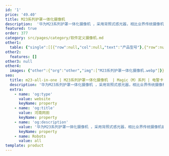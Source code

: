 ```yaml
---
id: '1'
price: '49.40'
title: M23系列护罩一体化摄像机
description:  '华为M23系列护罩一体化摄像机 ，采用背照式感光器，相比业界传统摄像机前照式感光器，增加的进光量对图像质量有明显的改善作用；内嵌偏振镜，昼夜成像清晰，内置白光LED车牌补光灯，最佳补光距离30米；电警模式，支持逆行、闯红灯、不按导向行驶等违法检测功能、超/低速检测、机占非、尾号限行、违法掉头、占用应急车道等检测卡口模式，支持司乘人员图像识别，开车打电话、不系安全带等。'
featured: true
order: 377
category: src/pages/category/软件定义摄像机.md
other1: 
  table: {"single":[[{"row":null,"col":null,"text":"产品型号"},{"row":null,"col":null,"text":"M2331-T"},{"row":null,"col":null,"text":"M2331-TG"},{"row":null,"col":null,"text":"M2391-T"},{"row":null,"col":null,"text":"M2391-TG"}],[{"row":null,"col":null,"text":"图像传感器"},{"row":null,"col":"2","text":"1/1.8”300万像素GS CMOS"},{"row":null,"col":"2","text":"1”900万像素GS CMOS"}],[{"row":null,"col":null,"text":"最大分辨率"},{"row":null,"col":"2","text":"2048(H)*1536(V)"},{"row":null,"col":"2","text":"4096(H)*2160(V)"}],[{"row":null,"col":null,"text":"低照度"},{"row":null,"col":"2","text":"彩色：0.001Lux (F1.2，AGC ON，1/30快门)"},{"row":null,"col":"2","text":"彩色：0.005Lux (F1.2，AGC ON，1/30快门)"}],[{"row":null,"col":null,"text":"镜头焦距"},{"row":null,"col":"4","text":"C接口"}],[{"row":null,"col":null,"text":"宽动态"},{"row":null,"col":"4","text":"支持"}],[{"row":null,"col":null,"text":"智能分析"},{"row":null,"col":"4","text":"支持"}],[{"row":null,"col":null,"text":"电源"},{"row":null,"col":"4","text":"AC100~240V,50/60Hz"}]]}
other2:
  features: []
other3: null
other4:
  images: {"other":{"org":"other","img":["M23系列护罩一体化摄像机.webp"]}}
seo:
  title: m23-all-in-one | M23系列护罩一体化摄像机  | Magic（M）系列 | 电警卡口摄像机 | 软件定义摄像机 | 机器视觉
  description: '华为M23系列护罩一体化摄像机 ，采用背照式感光器，相比业界传统摄像机前照式感光器，增加的进光量对图像质量有明显的改善作用；内嵌偏振镜，昼夜成像清晰，内置白光LED车牌补光灯，最佳补光距离30米；电警模式，支持逆行、闯红灯、不按导向行驶等违法检测功能、超/低速检测、机占非、尾号限行、违法掉头、占用应急车道等检测卡口模式，支持司乘人员图像识别，开车打电话、不系安全带等。'
  extra:
    - name: 'og:type'
      value: website
      keyName: property
    - name: 'og:title'
      value: 河南网田
      keyName: property
    - name: 'og:description'
      value: '华为M23系列护罩一体化摄像机 ，采用背照式感光器，相比业界传统摄像机前照式感光器，增加的进光量对图像质量有明显的改善作用；内嵌偏振镜，昼夜成像清晰，内置白光LED车牌补光灯，最佳补光距离30米；电警模式，支持逆行、闯红灯、不按导向行驶等违法检测功能、超/低速检测、机占非、尾号限行、违法掉头、占用应急车道等检测卡口模式，支持司乘人员图像识别，开车打电话、不系安全带等。'
      keyName: property
    - name: Robots
      value: all
template: product
---
```

